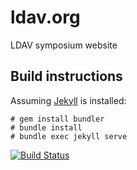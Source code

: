 # ldav.org
LDAV symposium website

## Build instructions

Assuming [Jekyll](https://jekyllrb.com/docs/installation/) is installed:
```
# gem install bundler
# bundle install
# bundle exec jekyll serve
```

[![Build Status](https://travis-ci.org/cgarth/ldav.org.svg?branch=master)](https://travis-ci.org/cgarth/ldav.org)